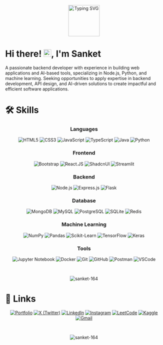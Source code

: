 <p align="center">
  <img height="100" src="https://readme-typing-svg.herokuapp.com?font=Roboto&size=25&color=777777&center=true&vCenter=true&lines=🌐+Full-Stack+Web+Development;🤖+Machine+Learning;🧑🏻‍💻+Learning+New+Tech;" alt="Typing SVG">
</p>

<h1>Hi there! <img src="https://media.giphy.com/media/hvRJCLFzcasrR4ia7z/giphy.gif" width="24px" height="24px">, I'm Sanket</h1>
A passionate backend developer with experience in building web applications and AI-based tools, specializing in Node.js, Python, and machine learning. Seeking opportunities to apply expertise in backend development, API design, and AI-driven solutions to create impactful and efficient software applications.

# 🛠️ Skills

<div align="center">

### Languages

![HTML5](https://img.shields.io/badge/HTML5-E34F26?style=for-the-badge&logo=html5&logoColor=white)
![CSS3](https://img.shields.io/badge/CSS3-1572B6?style=for-the-badge&logo=css3&logoColor=white)
![JavaScript](https://img.shields.io/badge/JavaScript-323330?style=for-the-badge&logo=javascript&logoColor=F7DF1E)
![TypeScript](https://img.shields.io/badge/TypeScript-3178C6?style=for-the-badge&logo=typescript&logoColor=white)
![Java](https://custom-icon-badges.demolab.com/badge/Java-ED8B00?logo=java&logoColor=fff&style=for-the-badge)
![Python](https://img.shields.io/badge/Python-3776AB?style=for-the-badge&logo=python&logoColor=white)

### Frontend

![Bootstrap](https://img.shields.io/badge/Bootstrap-7952B3?style=for-the-badge&logo=bootstrap&logoColor=white)
![React.JS](https://img.shields.io/badge/React-20232A?style=for-the-badge&logo=react&logoColor=61DAFB)
![ShadcnUI](https://img.shields.io/badge/ShadcnUI-000000?style=for-the-badge&logo=shadcnui&logoColor=white)
![Streamlit](https://img.shields.io/badge/Streamlit-FF4B4B?style=for-the-badge&logo=streamlit&logoColor=white)

### Backend

![Node.js](https://img.shields.io/badge/Node-5FA04E?style=for-the-badge&logo=node.js&logoColor=FFFFFF)
![Express.js](https://img.shields.io/badge/Express-000000?style=for-the-badge&logo=express&logoColor=FFFFFF)
![Flask](https://img.shields.io/badge/Flask-000000?style=for-the-badge&logo=flask&logoColor=white)

### Database

![MongoDB](https://img.shields.io/badge/MongoDB-47A248?style=for-the-badge&logo=mongodb&logoColor=white)
![MySQL](https://img.shields.io/badge/MySQL-4479A1?style=for-the-badge&logo=mysql&logoColor=white)
![PostgreSQL](https://img.shields.io/badge/PostgreSQL-316192?style=for-the-badge&logo=postgresql&logoColor=white)
![SQLite](https://img.shields.io/badge/SQLite-0F8D4C?style=for-the-badge&logo=sqlite&logoColor=white)
![Redis](https://img.shields.io/badge/Redis-DC382D?style=for-the-badge&logo=redis&logoColor=white)

### Machine Learning

![NumPy](https://img.shields.io/badge/NumPy-013243?style=for-the-badge&logo=numpy&logoColor=white)
![Pandas](https://img.shields.io/badge/Pandas-150458?style=for-the-badge&logo=pandas&logoColor=white)
![Scikit-Learn](https://img.shields.io/badge/Scikit_Learn-F7931E?style=for-the-badge&logo=scikit-learn&logoColor=white)
![TensorFlow](https://img.shields.io/badge/TensorFlow-FF6F00?style=for-the-badge&logo=tensorflow&logoColor=white)
![Keras](https://img.shields.io/badge/Keras-D00000?style=for-the-badge&logo=keras&logoColor=white)

### Tools

![Jupyter Notebook](https://img.shields.io/badge/Jupyter-FA0F00?style=for-the-badge&logo=jupyter&logoColor=white)
![Docker](https://img.shields.io/badge/Docker-2CA5E0?style=for-the-badge&logo=docker&logoColor=white)
![Git](https://img.shields.io/badge/Git-F05032?style=for-the-badge&logo=git&logoColor=white)
![GitHub](https://img.shields.io/badge/GitHub-181717?style=for-the-badge&logo=github&logoColor=white)
![Postman](https://img.shields.io/badge/Postman-FF6C37?style=for-the-badge&logo=postman&logoColor=white)
![VSCode](https://img.shields.io/badge/VSCode-0078D4?style=for-the-badge&logo=visual-studio-code&logoColor=white)
</div>

<br />
<p align="center"><img align="center" src="https://github-readme-stats.vercel.app/api/top-langs?username=sanket-164&show_icons=true&locale=en&layout=compact" alt="sanket-164" /></p>

# 🔗 Links
<div align="center">
    
[![Portfolio](https://img.shields.io/badge/Portfolio-FF004F?style=for-the-badge&logo=Google-chrome&logoColor=white)](https://www.ssanket.tech/) 
[![X (Twitter)](https://img.shields.io/badge/X(Twitter)-000000?style=for-the-badge&logo=x&logoColor=white)](https://x.com/sanket_164) 
[![LinkedIn](https://custom-icon-badges.demolab.com/badge/LinkedIn-0A66C2?logo=linkedin-white&logoColor=fff&style=for-the-badge)](https://linkedin.com/in/sanketsadadiya) 
[![Instagram](https://img.shields.io/badge/Instagram-E4405F?style=for-the-badge&logo=instagram&logoColor=white)](https://instagram.com/sanket_164) 
[![LeetCode](https://img.shields.io/badge/LeetCode-F7941E?style=for-the-badge&logo=leetcode&logoColor=white)](https://www.leetcode.com/sanket_164)
[![Kaggle](https://img.shields.io/badge/Kaggle-20BEFF?style=for-the-badge&logo=kaggle&logoColor=white)](https://www.kaggle.com/sanketsadadiya)
[![Gmail](https://img.shields.io/badge/Gmail-DB4437?style=for-the-badge&logo=gmail&logoColor=white)](mailto:sanketsadadiya53@gmail.com)

</div>

<br />
<p align="center"> <img src="https://komarev.com/ghpvc/?username=sanket-164&label=Profile%20views&color=0e75b6&style=flat" alt="sanket-164" /> </p>
<br />
